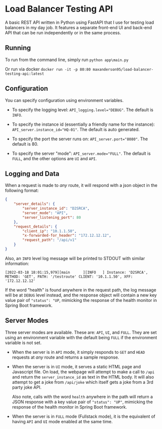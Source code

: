 # Load Balancer Testing API

A basic REST API written in Python using FastAPI that I use for testing load balancers in my day job. It features a separate front-end UI and back-end API that can be run independently or in the same process.

## Running

To run from the command line, simply run `python app\main.py`

Or run via docker `docker run -it -p 80:80 maxanderson95/load-balancer-testing-api:latest`

## Configuration

You can specify configuration using environment variables.

* To specify the logging level: `API_logging.level="DEBUG"`. The default is `INFO`.

* To specify the instance id (essentially a friendly name for the instance): `API_server.instance_id="HQ-01"`. The default is auto generated.

* To specify the port the server runs on: `API_server.port="8080"`. The default is 80.

* To specify the server "mode": `API_server.mode="FULL"`. The default is `FULL`, and the other options are `UI` and `API`.

## Logging and Data

When a request is made to *any* route, it will respond with a json object in the following format:

```json
{
	"server_details": {
		"server_instance_id": "D2SRCA",
		"server_mode": "API",
		"server_listening_port": 80
	},
	"request_details": {
		"client_ip": "10.1.1.50",
		"x-forwarded-for_header": "172.12.12.12",
		"request_path": "/api/v1"
	}
}
```
Also, an `INFO` level log message will be printed to STDOUT with similar information:

`[2022-03-18 18:01:15,979][main      ][INFO   ] Instance: 'D2SRCA', METHOD: 'GET', PATH: '/testroute' CLIENT: '10.1.1.50', XFF: '172.12.12.12'`

If the word "health" is found anywhere in the request path, the log message will be at `DEBUG` level instead, and the
response object will contain a new key value pair of `"status": "UP`, mimicking the response of the health monitor in
Spring Boot framework.

## Server Modes
Three server modes are available. These are: `API`, `UI`, and `FULL`. They are set using an environment variable with the default being `FULL` if the environment variable is not set.

* When the server is in `API` mode, it simply responds to `GET` and `HEAD` requests at *any* route and returns a sample response.

* When the server is in `UI` mode, it serves a static HTML page and Javascript file. On load, the webpage will attempt to make a call to `/api` and return the `server_instance_id` as text in the HTML body. It will also attempt to get a joke from `/api/joke` which itself gets a joke from a 3rd party joke API.

  Also note, calls with the word `health` anywhere in the path will return a JSON response with a key value pair of `"status": "UP"`, mimicking the response of the health monitor in Spring Boot framework.

* When the server is in `FULL` mode (Fullstack mode), it is the equivalent of having `API` and `UI` mode enabled at the same time.
